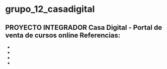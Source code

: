 # grupo_12_casadigital
PROYECTO INTEGRADOR
Casa Digital - Portal de venta de cursos online
Referencias:
-
-
-
-
-